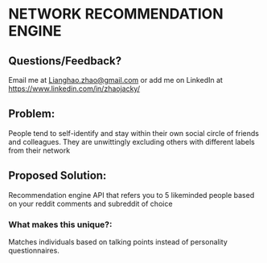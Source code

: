 # NETWORK RECOMMENDATION ENGINE

## Questions/Feedback?
Email me at Lianghao.zhao@gmail.com or add me on LinkedIn at https://www.linkedin.com/in/zhaojacky/

## Problem: 
People tend to self-identify and stay within their own social circle of friends and colleagues. They are unwittingly excluding others with different labels from their network

## Proposed Solution: 
Recommendation engine API that refers you to 5 likeminded people based on your reddit comments and subreddit of choice

### What makes this unique?:
Matches individuals based on talking points instead of personality questionnaires.
